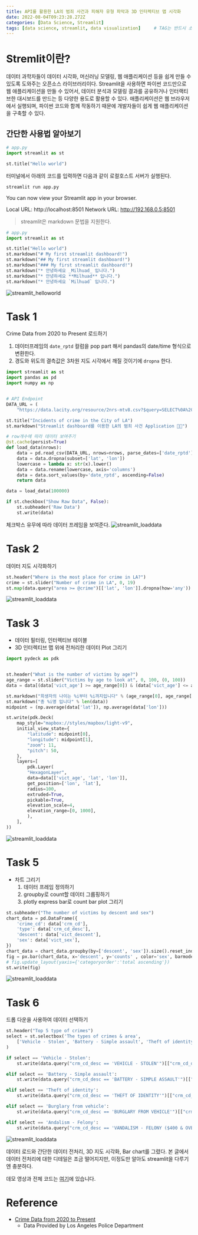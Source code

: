 ```yaml
---
title: API를 활용한 LA의 범죄 사건과 피해자 유형 파악과 3D 인터렉티브 맵 시각화
date: 2022-08-04T09:23:28.272Z
categories: [Data Science, Streamlit]
tags: [data science, streamlit, data visualization]		# TAG는 반드시 소문자
---
```


# Stremlit이란?
데이터 과학자들이 데이터 시각화, 머신러닝 모델링, 웹 애플리케이션 등을 쉽게 만들 수 있도록 도와주는 오픈소스 라이브러리이다. Streamlit을 사용하면 파이썬 코드만으로 웹 애플리케이션을 만들 수 있어서, 데이터 분석과 모델링 결과를 공유하거나 인터랙티브한 대시보드를 만드는 등 다양한 용도로 활용할 수 있다. 애플리케이션은 웹 브라우저에서 실행되며, 파이썬 코드와 함께 작동하기 때문에 개발자들이 쉽게 웹 애플리케이션을 구축할 수 있다.

## 간단한 사용법 알아보기

```python
# app.py
import streamlit as st

st.title("Hello world")
``` 
터미널에서 아래의 코드를 입력하면 다음과 같이 로컬호스트 서버가 실행된다.
```terminal
streamlit run app.py
```

  You can now view your Streamlit app in your browser.

  Local URL: http://localhost:8501
  Network URL: http://192.168.0.5:8501

> streamlit은 markdown 문법을 지원한다.

```python
# app.py
import streamlit as st

st.title("Hello world")
st.markdown("# My first streamlit dashboard!")
st.markdown("## My first streamlit dashboard!")
st.markdown("### My first streamlit dashboard!")
st.markdown("* 안녕하세요 _Milhuad_ 입니다.")
st.markdown("* 안녕하세요 **Milhuad** 입니다.")
st.markdown("* 안녕하세요 `Milhuad` 입니다.")
```
![streamlit_helloworld](/assets/img/to/streamlit_markdown.png)

# Task 1
Crime Data from 2020 to Present 로드하기

1. 데이터프레임의 `date_rptd` 컬럼을 pop part 해서 pandas의 date/time 형식으로 변환한다.
2. 경도와 위도의 결측값은 3차원 지도 시각에서 깨질 것이기에  `dropna` 한다.
```python
import streamlit as st
import pandas as pd
import numpy as np


# API Endpoint
DATA_URL = (
	"https://data.lacity.org/resource/2nrs-mtv8.csv?$query=SELECT%0A%20%20%60dr_no%60%2C%0A%20%20%60date_rptd%60%2C%0A%20%20%60date_occ%60%2C%0A%20%20%60time_occ%60%2C%0A%20%20%60area%60%2C%0A%20%20%60area_name%60%2C%0A%20%20%60rpt_dist_no%60%2C%0A%20%20%60part_1_2%60%2C%0A%20%20%60crm_cd%60%2C%0A%20%20%60crm_cd_desc%60%2C%0A%20%20%60mocodes%60%2C%0A%20%20%60vict_age%60%2C%0A%20%20%60vict_sex%60%2C%0A%20%20%60vict_descent%60%2C%0A%20%20%60premis_cd%60%2C%0A%20%20%60premis_desc%60%2C%0A%20%20%60weapon_used_cd%60%2C%0A%20%20%60weapon_desc%60%2C%0A%20%20%60status%60%2C%0A%20%20%60status_desc%60%2C%0A%20%20%60crm_cd_1%60%2C%0A%20%20%60crm_cd_2%60%2C%0A%20%20%60crm_cd_3%60%2C%0A%20%20%60crm_cd_4%60%2C%0A%20%20%60location%60%2C%0A%20%20%60cross_street%60%2C%0A%20%20%60lat%60%2C%0A%20%20%60lon%60")

st.title("Incidents of crime in the City of LA")
st.markdown("Streamlit dashboard를 이용한 LA의 범죄 사건 Application 🚗💥")

# row개수에 따라 데이터 보여주기
@st.cache(persist=True)
def load_data(nrows):
	data = pd.read_csv(DATA_URL, nrows=nrows, parse_dates=['date_rptd'])
	data = data.dropna(subset=['lat', 'lon'])
	lowercase = lambda x: str(x).lower()
	data = data.rename(lowercase, axis='columns')
	data = data.sort_values(by='date_rptd', ascending=False)
	return data

data = load_data(100000)

if st.checkbox("Show Raw Data", False):
	st.subheader('Raw Data')
	st.write(data)
```
체크박스 유무에 따라 데이터 프레임을 보여준다.
![streamlit_loaddata](/assets/img/to/streamlit_loaddata.png)

# Task 2
데이터 지도 시각화하기
```python
st.header("Where is the most place for crime in LA?")
crime = st.slider("Number of crime in LA", 0, 19)
st.map(data.query("area >= @crime")[['lat', 'lon']].dropna(how='any'))
```
![streamlit_loaddata](/assets/img/to/streamlit_map.png)

# Task 3
* 데이터 필터링, 인터렉티브 테이블
* 3D 인터렉티브 맵 위에 전처리한 데이터 Plot 그리기
```python
import pydeck as pdk


st.header("What is the number of victims by age?")
age_range = st.slider("Victims by age to look at", 0, 100, (0, 100))
data = data[(data['vict_age'] >= age_range[0]) & (data['vict_age'] <= age_range[1])]

st.markdown("희생자의 나이는 %i부터 %i까지입니다" % (age_range[0], age_range[1]))
st.markdown("총 %i명 입니다" % len(data))
midpoint = (np.average(data['lat']), np.average(data['lon']))

st.write(pdk.Deck(
	map_style="mapbox://styles/mapbox/light-v9",
	initial_view_state={
		"latitude": midpoint[0],
		"longitude": midpoint[1],
		"zoom": 11,
		"pitch": 50,
	},
	layers=[
		pdk.Layer(
		"HexagonLayer", 
		data=data[['vict_age', 'lat', 'lon']],
		get_position=['lon', 'lat'],
		radius=100,
		extruded=True,
		pickable=True,
		elevation_scale=4,
		elevation_range=[0, 1000],
		),
	],
))
```
![streamlit_loaddata](/assets/img/to/streamlit_3dmap.png)

# Task 5
* 차트 그리기
    1. 데이터 프레임 정의하기
    2. groupby로 count할 데이터 그룹핑하기
    3. plotly express bar로 count bar plot 그리기
```python
st.subheader("The number of victims by descent and sex")
chart_data = pd.DataFrame({
	'crime_cd': data['crm_cd'],
	'type': data['crm_cd_desc'],
	'descent': data['vict_descent'],
	'sex': data['vict_sex'],
})
chart_data = chart_data.groupby(by=['descent', 'sex']).size().reset_index(name='counts')
fig = px.bar(chart_data, x='descent', y='counts' , color='sex', barmode='group', height=800)
# fig.update_layout(yaxis={'categoryorder':'total ascending'})
st.write(fig)
```
![streamlit_loaddata](/assets/img/to/streamlit_chart.png)

# Task 6
드롭 다운을 사용하여 데이터 선택하기
```python
st.header("Top 5 type of crimes")
select = st.selectbox('The types of crimes & area', 
	['Vehicle - Stolen', 'Battery - Simple assault', 'Theft of identity', 'Burglary from vehicle', 'Andalism - Felony']
)

if select == 'Vehicle - Stolen':
	st.write(data.query("crm_cd_desc == 'VEHICLE - STOLEN'")[["crm_cd_desc", "area_name", "premis_desc"]].sort_values(by=["crm_cd_desc"], ascending=False).dropna(how='any'), width=1000)

elif select == 'Battery - Simple assault':
	st.write(data.query("crm_cd_desc == 'BATTERY - SIMPLE ASSAULT'")[["crm_cd_desc", "area_name", "premis_desc"]].sort_values(by=["crm_cd_desc"], ascending=False).dropna(how='any'), width=1000)

elif select == 'Theft of identity':
	st.write(data.query("crm_cd_desc == 'THEFT OF IDENTITY'")[["crm_cd_desc", "area_name", "premis_desc"]].sort_values(by=["crm_cd_desc"], ascending=False).dropna(how='any'), width=1000)

elif select == 'Burglary from vehicle':
	st.write(data.query("crm_cd_desc == 'BURGLARY FROM VEHICLE'")[["crm_cd_desc", "area_name", "premis_desc"]].sort_values(by=["crm_cd_desc"], ascending=False).dropna(how='any'), width=1000)

elif select == 'Andalism - Felony':
	st.write(data.query("crm_cd_desc == 'VANDALISM - FELONY ($400 & OVER, ALL CHURCH VANDALISMS)'")[["crm_cd_desc", "area_name", "premis_desc"]].sort_values(by=["crm_cd_desc"], ascending=False).dropna(how='any'), width=1000)
```
![streamlit_loaddata](/assets/img/to/streamlit_dropdown.png)

데이터 로드와 간단한 데이터 전처리, 3D 지도 시각화, Bar chart를 그렸다. 본 글에서 데이터 전처리에 대한 디테일은 조금 떨어지지만, 이정도만 알아도 streamlit을 다루기엔 충분하다.

데모 영상과 전체 코드는 [여기](https://github.com/milhaud1201/Incidents-of-crime-in-LA-with-Streamlit)에 있습니다.

# Reference
* [Crime Data from 2020 to Present](https://data.lacity.org/Public-Safety/Crime-Data-from-2020-to-Present/2nrs-mtv8)
    *  Data Provided by Los Angeles Police Department
